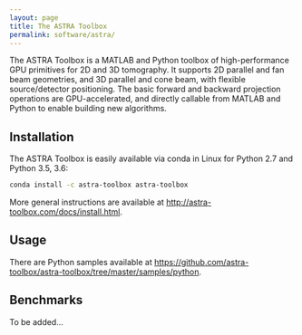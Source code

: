 ```yaml
---
layout: page
title: The ASTRA Toolbox
permalink: software/astra/
---
```


The ASTRA Toolbox is a MATLAB and Python toolbox of high-performance GPU primitives for 2D and 3D tomography. It supports 2D parallel and fan beam geometries, and 3D parallel and cone beam, with flexible source/detector positioning. The basic forward and backward projection operations are GPU-accelerated, and directly callable from MATLAB and Python to enable building new algorithms.

## Installation

The ASTRA Toolbox is easily available via conda in Linux for Python 2.7 and Python 3.5, 3.6:

```bash
conda install -c astra-toolbox astra-toolbox
```

More general instructions are available at <http://astra-toolbox.com/docs/install.html>.

## Usage

There are Python samples available at <https://github.com/astra-toolbox/astra-toolbox/tree/master/samples/python>.

## Benchmarks

To be added...
